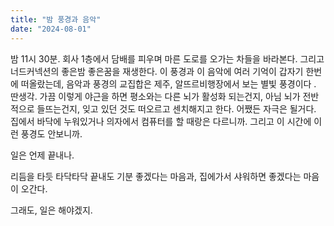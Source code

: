 ```yaml
---
title: "밤 풍경과 음악"
date: "2024-08-01"
---
```

밤 11시 30분. 회사 1층에서 담배를 피우며 마른 도로를 오가는 차들을 바라본다. 그리고 너드커넥션의 좋은밤 좋은꿈을 재생한다. 이 풍경과 이 음악에 여러 기억이 갑자기 한번에 떠올랐는데, 음악과 풍경의 교집합은 제주, 알뜨르비행장에서 보는 별빛 풍경이다
.
딴생각. 가끔 이렇게 야근을 하면 평소와는 다른 뇌가 활성화 되는건지, 아님 뇌가 전반적으로 들뜨는건지, 잊고 있던 것도 떠오르고 센치해지고 한다. 어쨌든 자극은 될거다. 집에서 바닥에 누워있거나 의자에서 컴퓨터를 할 때랑은 다르니까. 그리고 이 시간에 이런 풍경도 안보니까.

일은 언제 끝내나.

리듬을 타듯 타닥타닥 끝내도 기분 좋겠다는 마음과, 집에가서 샤워하면 좋겠다는 마음이 오간다.

그래도, 일은 해야겠지.